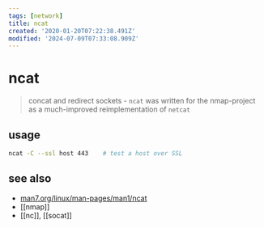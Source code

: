 ```yaml
---
tags: [network]
title: ncat
created: '2020-01-20T07:22:38.491Z'
modified: '2024-07-09T07:33:08.909Z'
---
```


# ncat

> concat and redirect sockets - `ncat` was written for the nmap-project as a much-improved reimplementation of `netcat`

## usage

```sh
ncat -C --ssl host 443    # test a host over SSL
```

## see also

- [man7.org/linux/man-pages/man1/ncat](http://man7.org/linux/man-pages/man1/ncat.1.html)
- [[nmap]]
- [[nc]], [[socat]]

